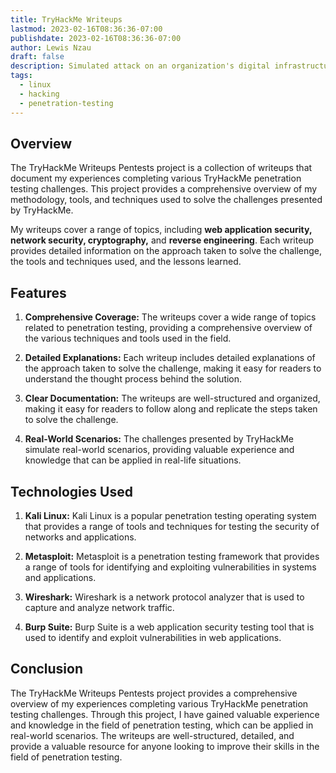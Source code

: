 ```yaml
---
title: TryHackMe Writeups
lastmod: 2023-02-16T08:36:36-07:00
publishdate: 2023-02-16T08:36:36-07:00
author: Lewis Nzau
draft: false
description: Simulated attack on an organization's digital infrastructure to identify and exploit vulnerabilities.
tags:
  - linux
  - hacking
  - penetration-testing
---
```


## Overview

The TryHackMe Writeups Pentests project is a collection of writeups that document my experiences completing various TryHackMe penetration testing challenges. This project provides a comprehensive overview of my methodology, tools, and techniques used to solve the challenges presented by TryHackMe.

My writeups cover a range of topics, including **web application security, network security, cryptography,** and **reverse engineering**. Each writeup provides detailed information on the approach taken to solve the challenge, the tools and techniques used, and the lessons learned.

## Features

1. **Comprehensive Coverage:** The writeups cover a wide range of topics related to penetration testing, providing a comprehensive overview of the various techniques and tools used in the field.

1. **Detailed Explanations:** Each writeup includes detailed explanations of the approach taken to solve the challenge, making it easy for readers to understand the thought process behind the solution.

1. **Clear Documentation:** The writeups are well-structured and organized, making it easy for readers to follow along and replicate the steps taken to solve the challenge.

1. **Real-World Scenarios:** The challenges presented by TryHackMe simulate real-world scenarios, providing valuable experience and knowledge that can be applied in real-life situations.

## Technologies Used

1. **Kali Linux:** Kali Linux is a popular penetration testing operating system that provides a range of tools and techniques for testing the security of networks and applications.

1. **Metasploit:** Metasploit is a penetration testing framework that provides a range of tools for identifying and exploiting vulnerabilities in systems and applications.

1. **Wireshark:** Wireshark is a network protocol analyzer that is used to capture and analyze network traffic.

1. **Burp Suite:** Burp Suite is a web application security testing tool that is used to identify and exploit vulnerabilities in web applications.

## Conclusion

The TryHackMe Writeups Pentests project provides a comprehensive overview of my experiences completing various TryHackMe penetration testing challenges. Through this project, I have gained valuable experience and knowledge in the field of penetration testing, which can be applied in real-world scenarios. The writeups are well-structured, detailed, and provide a valuable resource for anyone looking to improve their skills in the field of penetration testing.
